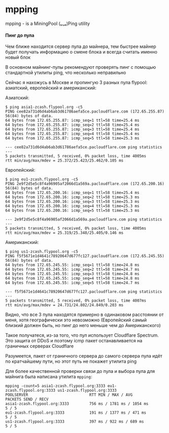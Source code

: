 # mpping
mpping - is a MiningPool (ₜᵣᵤₑ)Ping utility

#### Пинг до пула
Чем ближе находится сервер пула до майнера, тем быстрее майнер будет получать информацию о смене блока и всегда считать именно новый блок

В основном майнинг-пулы рекомендуют проверять пинг с помощью стандартной утилиты ping, что несколько неправильно

Сейчас я нахожусь в Москве и пропингую 3 разных пула flypool: азиатский, европейский и американский:

Азиатский:
```
$ ping asia1-zcash.flypool.org -c5
PING cee82a731d6d4ab6ab3d61786aefa5ce.pacloudflare.com (172.65.255.87) 56(84) bytes of data.
64 bytes from 172.65.255.87: icmp_seq=1 ttl=58 time=25.4 ms
64 bytes from 172.65.255.87: icmp_seq=2 ttl=58 time=25.4 ms
64 bytes from 172.65.255.87: icmp_seq=3 ttl=58 time=25.4 ms
64 bytes from 172.65.255.87: icmp_seq=4 ttl=58 time=25.4 ms
64 bytes from 172.65.255.87: icmp_seq=5 ttl=58 time=25.3 ms

--- cee82a731d6d4ab6ab3d61786aefa5ce.pacloudflare.com ping statistics ---
5 packets transmitted, 5 received, 0% packet loss, time 4005ms
rtt min/avg/max/mdev = 25.372/25.423/25.462/0.105 ms
```

Европейский:
```
$ ping eu1-zcash.flypool.org -c5
PING 2e9f2d5e5c8f4a96905af2066d1a569a.pacloudflare.com (172.65.200.16) 56(84) bytes of data.
64 bytes from 172.65.200.16: icmp_seq=1 ttl=58 time=25.4 ms
64 bytes from 172.65.200.16: icmp_seq=2 ttl=58 time=25.3 ms
64 bytes from 172.65.200.16: icmp_seq=3 ttl=58 time=25.3 ms
64 bytes from 172.65.200.16: icmp_seq=4 ttl=58 time=25.3 ms
64 bytes from 172.65.200.16: icmp_seq=5 ttl=58 time=25.3 ms

--- 2e9f2d5e5c8f4a96905af2066d1a569a.pacloudflare.com ping statistics ---
5 packets transmitted, 5 received, 0% packet loss, time 4005ms
rtt min/avg/max/mdev = 25.319/25.348/25.405/0.146 ms
```

Американский:
```
$ ping us1-zcash.flypool.org -c5
PING f5f5671e1d4641c78920647d677fc127.pacloudflare.com (172.65.245.55) 56(84) bytes of data.
64 bytes from 172.65.245.55: icmp_seq=1 ttl=58 time=24.8 ms
64 bytes from 172.65.245.55: icmp_seq=2 ttl=58 time=24.7 ms
64 bytes from 172.65.245.55: icmp_seq=3 ttl=58 time=24.8 ms
64 bytes from 172.65.245.55: icmp_seq=4 ttl=58 time=24.8 ms
64 bytes from 172.65.245.55: icmp_seq=5 ttl=58 time=24.7 ms

--- f5f5671e1d4641c78920647d677fc127.pacloudflare.com ping statistics ---
5 packets transmitted, 5 received, 0% packet loss, time 4007ms
rtt min/avg/max/mdev = 24.731/24.802/24.849/0.203 ms
```

Видно, что все 3 пула находятся примерно в одинаковом расстоянии от меня, хотя географически это невозможно (Европейский самый близкий должен быть, но пинг до него меньше чем до Американского)

Такое получатеся, из-за того, что пул использует Cloudflare Spectrum. Это защита от DDoS и поэтому icmp пакет останавливается на граничных серверах Cloudflare

Разумеется, пакет от граничного сервера до самого сервера пула идёт по кратчайшему пути, но этот путь не покажет утилита ping

Для более качественной проверки связи до пула и выбора пула для майнига была написана утилита `mpping`:

```
mpping -count=5 asia1-zcash.flypool.org:3333 eu1-zcash.flypool.org:3333 us1-zcash.flypool.org:3333
POOLSERVER                           RTT MIN / MAX / AVG                  PACKETS SEND / RECV                  
asia1-zcash.flypool.org:3333         756 ms / 1781 ms / 1054 ms           5 / 5                                
eu1-zcash.flypool.org:3333           191 ms / 1377 ms / 471 ms            5 / 5                                
us1-zcash.flypool.org:3333           397 ms / 922 ms / 689 ms             5 / 5 
```